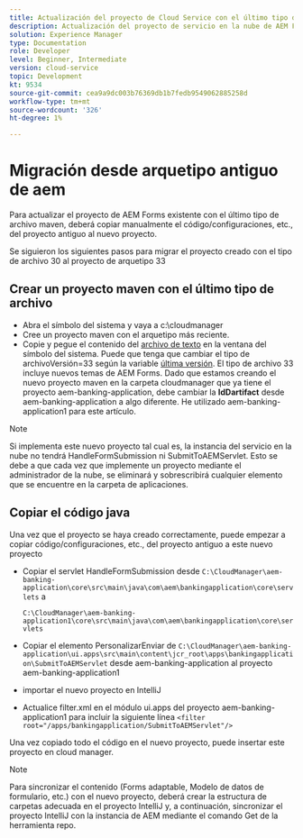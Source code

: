 ```yaml
---
title: Actualización del proyecto de Cloud Service con el último tipo de archivo
description: Actualización del proyecto de servicio en la nube de AEM Forms con el último tipo de archivo
solution: Experience Manager
type: Documentation
role: Developer
level: Beginner, Intermediate
version: cloud-service
topic: Development
kt: 9534
source-git-commit: cea9a9dc003b76369db1b7fedb9549062885258d
workflow-type: tm+mt
source-wordcount: '326'
ht-degree: 1%

---
```


# Migración desde arquetipo antiguo de aem

Para actualizar el proyecto de AEM Forms existente con el último tipo de archivo maven, deberá copiar manualmente el código/configuraciones, etc., del proyecto antiguo al nuevo proyecto.

Se siguieron los siguientes pasos para migrar el proyecto creado con el tipo de archivo 30 al proyecto de arquetipo 33

## Crear un proyecto maven con el último tipo de archivo

* Abra el símbolo del sistema y vaya a c:\cloudmanager
* Cree un proyecto maven con el arquetipo más reciente.
* Copie y pegue el contenido del [archivo de texto](assets/creating-maven-project.txt) en la ventana del símbolo del sistema. Puede que tenga que cambiar el tipo de archivoVersión=33 según la variable [última versión](https://github.com/adobe/aem-project-archetype/releases). El tipo de archivo 33 incluye nuevos temas de AEM Forms.
Dado que estamos creando el nuevo proyecto maven en la carpeta cloudmanager que ya tiene el proyecto aem-banking-application, debe cambiar la **IdDartifact** desde aem-banking-application a algo diferente. He utilizado aem-banking-application1 para este artículo.

>[!NOTE]
>
>Si implementa este nuevo proyecto tal cual es, la instancia del servicio en la nube no tendrá HandleFormSubmission ni SubmitToAEMServlet. Esto se debe a que cada vez que implemente un proyecto mediante el administrador de la nube, se eliminará y sobrescribirá cualquier elemento que se encuentre en la carpeta de aplicaciones.

## Copiar el código java

Una vez que el proyecto se haya creado correctamente, puede empezar a copiar código/configuraciones, etc., del proyecto antiguo a este nuevo proyecto

* Copiar el servlet HandleFormSubmission desde ```C:\CloudManager\aem-banking-application\core\src\main\java\com\aem\bankingapplication\core\servlets```
a

   ```C:\CloudManager\aem-banking-application1\core\src\main\java\com\aem\bankingapplication\core\servlets```

* Copiar el elemento PersonalizarEnviar de
   ```C:\CloudManager\aem-banking-application\ui.apps\src\main\content\jcr_root\apps\bankingapplication\SubmitToAEMServlet``` desde aem-banking-application al proyecto aem-banking-application1

* importar el nuevo proyecto en IntelliJ

* Actualice filter.xml en el módulo ui.apps del proyecto aem-banking-application1 para incluir la siguiente línea
   ```<filter root="/apps/bankingapplication/SubmitToAEMServlet"/>```

Una vez copiado todo el código en el nuevo proyecto, puede insertar este proyecto en cloud manager.

>[!NOTE]
>
>Para sincronizar el contenido (Forms adaptable, Modelo de datos de formulario, etc.) con el nuevo proyecto, deberá crear la estructura de carpetas adecuada en el proyecto IntelliJ y, a continuación, sincronizar el proyecto IntelliJ con la instancia de AEM mediante el comando Get de la herramienta repo.
